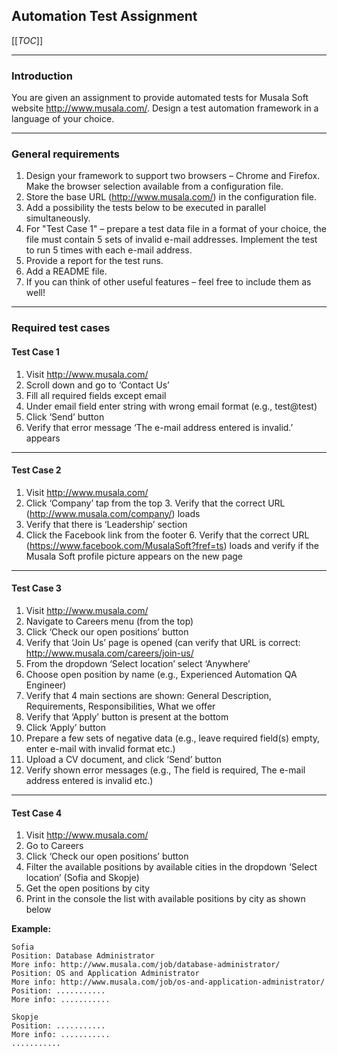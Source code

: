 ## Automation Test Assignment

[[_TOC_]]

---

### Introduction

You are given an assignment to provide automated tests for Musala Soft website http://www.musala.com/.
Design a test automation framework in a language of your choice.

---

### General requirements

1. Design your framework to support two browsers – Chrome and Firefox. Make the browser selection available from a configuration file. 
1. Store the base URL (http://www.musala.com/) in the configuration file.
1. Add a possibility the tests below to be executed in parallel simultaneously.
1. For "Test Case 1" – prepare a test data file in a format of your choice, the file must contain 5 sets of invalid e-mail addresses. Implement the test to run 5 times with each e-mail address.
1. Provide a report for the test runs.
1. Add a README file.
1. If you can think of other useful features – feel free to include them as well!

---

### Required test cases

#### Test Case 1 

1. Visit http://www.musala.com/
1. Scroll down and go to ‘Contact Us’
1. Fill all required fields except email
1. Under email field enter string with wrong email format (e.g., test@test)
1. Click ‘Send’ button
1. Verify that error message ‘The e-mail address entered is invalid.’ appears

---

#### Test Case 2

1. Visit http://www.musala.com/
1. Click ‘Company’ tap from the top 3. Verify that the correct URL (http://www.musala.com/company/) loads
1. Verify that there is ‘Leadership’ section
1. Click the Facebook link from the footer 6. Verify that the correct URL (https://www.facebook.com/MusalaSoft?fref=ts) loads and verify if the Musala Soft profile picture appears on the new page

---

#### Test Case 3 

1. Visit http://www.musala.com/
1. Navigate to Careers menu (from the top)
1. Click ‘Check our open positions’ button
1. Verify that ‘Join Us’ page is opened (can verify that URL is correct: http://www.musala.com/careers/join-us/
1. From the dropdown ‘Select location’ select ‘Anywhere’
1. Choose open position by name (e.g., Experienced Automation QA Engineer)
1. Verify that 4 main sections are shown: General Description, Requirements, Responsibilities, What we offer
1. Verify that ‘Apply’ button is present at the bottom
1. Click ‘Apply’ button
1. Prepare a few sets of negative data (e.g., leave required field(s) empty, enter e-mail with invalid format etc.)
1. Upload a CV document, and click ‘Send’ button
1. Verify shown error messages (e.g., The field is required, The e-mail address entered is invalid etc.)

---

#### Test Case 4 

1. Visit http://www.musala.com/
1. Go to Careers
1. Click ‘Check our open positions’ button
1. Filter the available positions by available cities in the dropdown ‘Select location’ (Sofia and Skopje)
1. Get the open positions by city
1. Print in the console the list with available positions by city as shown below

**Example:**
```
Sofia
Position: Database Administrator
More info: http://www.musala.com/job/database-administrator/
Position: OS and Application Administrator
More info: http://www.musala.com/job/os-and-application-administrator/
Position: ........... 
More info: ........... 

Skopje
Position: ........... 
More info: ........... 
........... 
```
